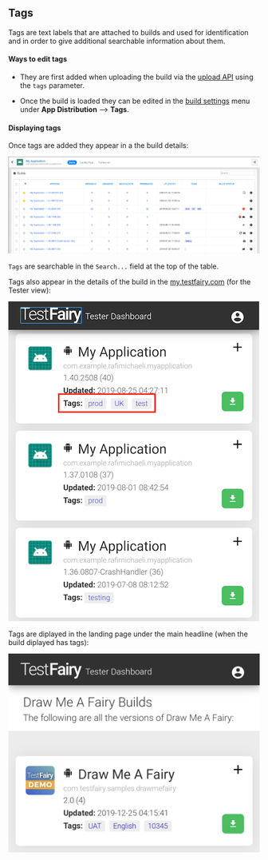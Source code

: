 ## Tags

Tags are text labels that are attached to builds and used for identification and in order to give additional searchable information about them.

#### Ways to edit tags

- They are first added when uploading the build via the [upload API](https://docs.testfairy.com/API/Upload_API.html) using the `tags` parameter.

- Once the build is loaded they can be edited in the [build settings](https://docs.testfairy.com/TestFairy_Dashboard/Builds.html) menu under __App Distribution__ --> __Tags__.

#### Displaying tags

Once tags are added they appear in a the build details:

![](/img/dashboard/builds-table.png)  
  
`Tags` are searchable in the `Search...` field at the top of the table.

Tags also appear in the details of the build in the [my.testfairy.com](my.testfairy.com) (for the Tester view):

![](/img/app_distribution/builds-my-view.png)  

Tags are diplayed in the landing page under the main headline (when the build diplayed has tags):

![](/img/app_distribution/landing-page-tags.png)  
